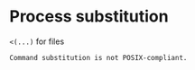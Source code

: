 # Process substitution

`<(...)` for files

~~~admonish failure title="POSIX-compliance"
Command substitution is not POSIX-compliant.
~~~
